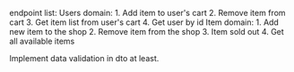 endpoint list:
    Users domain:
        1. Add item to user's cart
        2. Remove item from cart
        3. Get item list from user's cart
        4. Get user by id
    Item domain:
        1. Add new item to the shop
        2. Remove item from the shop
        3. Item sold out
        4. Get all available items
        

Implement data validation in dto at least.